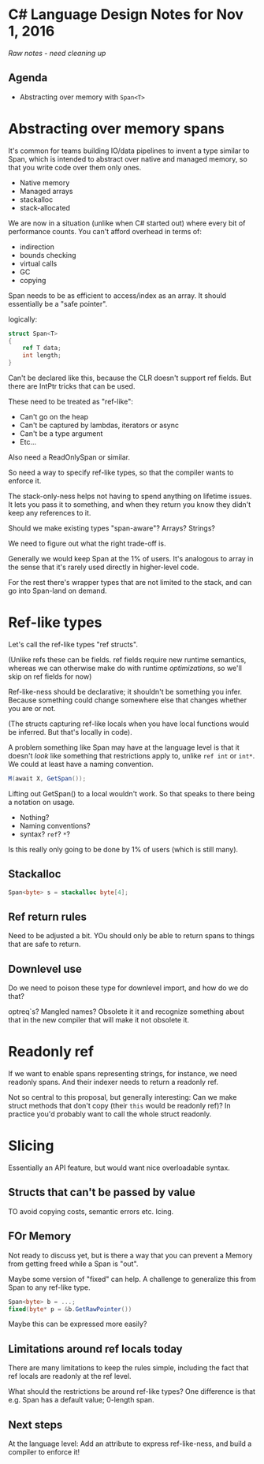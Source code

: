 # C# Language Design Notes for Nov 1, 2016

*Raw notes - need cleaning up*

## Agenda

- Abstracting over memory with `Span<T>`

# Abstracting over memory spans


It's common for teams building IO/data pipelines to invent a type similar to Span<T>, which is intended to abstract over native and managed memory, so that you write code over them only ones.

* Native memory
* Managed arrays
* stackalloc
* stack-allocated

We are now in a situation (unlike when C# started out) where every bit of performance counts. You can't afford overhead in terms of:

* indirection
* bounds checking
* virtual calls
* GC
* copying

Span needs to be as efficient to access/index as an array. It should essentially be a "safe pointer".

logically:

``` c#
struct Span<T>
{
	ref T data;
	int length;
}
```

Can't be declared like this, because the CLR doesn't support ref fields. But there are IntPtr tricks that can be used.

These need to be treated as "ref-like":

* Can't go on the heap
* Can't be captured by lambdas, iterators or async
* Can't be a type argument
* Etc...

Also need a ReadOnlySpan<T> or similar.

So need a way to specify ref-like types, so that the compiler wants to enforce it.

The stack-only-ness helps not having to spend anything on lifetime issues. It lets you pass it to something, and when they return you know they didn't keep any references to it.



Should we make existing types "span-aware"? Arrays? Strings?

We need to figure out what the right trade-off is.  


Generally we would keep Span<T> at the 1% of users. It's analogous to array in the sense that it's rarely used directly in higher-level code.

For the rest there's wrapper types that are not limited to the stack, and can go into Span-land on demand.


Ref-like types
==============

Let's call the ref-like types "ref structs".

(Unlike refs these can be fields. ref fields require new runtime semantics, whereas we can otherwise make do with runtime *optimizations*, so we'll skip on ref fields for now)

Ref-like-ness should be declarative; it shouldn't be something you infer. Because something could change somewhere else that changes whether you are or not.

(The structs capturing ref-like locals when you have local functions would be inferred. But that's locally in code).


A problem something like Span may have at the language level is that it doesn't *look* like something that restrictions apply to, unlike `ref int` or `int*`. We could at least have a naming convention.

``` c#
M(await X, GetSpan());
```

Lifting out GetSpan() to a local wouldn't work. So that speaks to there being a notation on usage.

* Nothing?
* Naming conventions?
* syntax? `ref`? `*`?

Is this really only going to be done by 1% of users (which is still many).


Stackalloc
----------

``` c#
Span<byte> s = stackalloc byte[4];
```

Ref return rules
----------------

Need to be adjusted a bit. YOu should only be able to return spans to things that are safe to return.


Downlevel use
-------------

Do we need to poison these type for downlevel import, and how do we do that?

optreq`s? Mangled names? Obsolete it it and recognize something about that in the new compiler that will make it not obsolete it.




Readonly ref
============

If we want to enable spans representing strings, for instance, we need readonly spans. And their indexer needs to return a readonly ref.

Not so central to this proposal, but generally interesting: Can we make struct methods that don't copy (their `this` would be readonly ref)? In practice you'd probably want to call the whole struct readonly.




Slicing
=======

Essentially an API feature, but would want nice overloadable syntax.


Structs that can't be passed by value
-------------------------------------

TO avoid copying costs, semantic errors etc. Icing.


FOr Memory<T>
-------------

Not ready to discuss yet, but is there a way that you can prevent a Memory<T> from getting freed while a Span is "out".

Maybe some version of "fixed" can help. A challenge to generalize this from Span to any ref-like type.

``` c#
Span<byte> b = ...;
fixed(byte* p = &b.GetRawPointer())
```

Maybe this can be expressed more easily?


Limitations around ref locals today
-----------------------------------

There are many limitations to keep the rules simple, including the fact that ref locals are readonly at the ref level.

What should the restrictions be around ref-like types? One difference is that e.g. Span has a default value; 0-length span.


Next steps
----------

At the language level: Add an attribute to express ref-like-ness, and build a compiler to enforce it!

